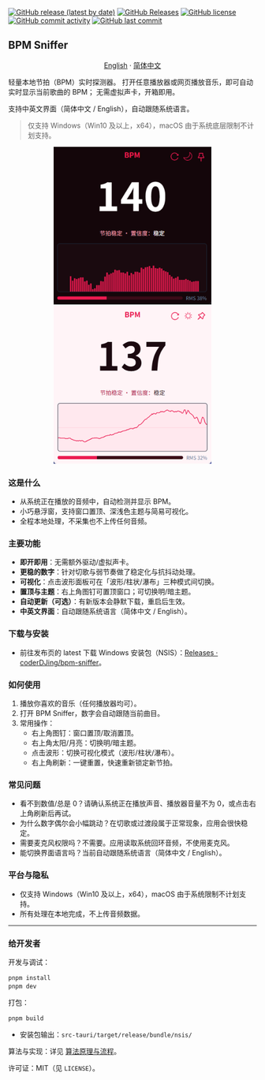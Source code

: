 [![GitHub release (latest by date)](https://img.shields.io/github/v/release/coderDJing/bpm-sniffer)](github.com/coderDJing/bpm-sniffer/releases/latest)
[![GitHub Releases](https://img.shields.io/github/downloads/coderDJing/bpm-sniffer/total?logo=github)](github.com/coderDJing/bpm-sniffer/releases)
[![GitHub license](https://img.shields.io/github/license/coderDJing/bpm-sniffer)](github.com/coderDJing/bpm-sniffer/blob/main/LICENSE)
[![GitHub commit activity](https://img.shields.io/github/commit-activity/m/coderDJing/bpm-sniffer)](github.com/coderDJing/bpm-sniffer/commits/master)
[![GitHub last commit](https://img.shields.io/github/last-commit/coderDJing/bpm-sniffer)](github.com/coderDJing/bpm-sniffer/commits/master)

## BPM Sniffer

<p align="center">
  <a href="/README.md">English</a>
    ·
  <a href="/readme/README_CN.md">简体中文</a>
 </p>

轻量本地节拍（BPM）实时探测器。
打开任意播放器或网页播放音乐，即可自动实时显示当前歌曲的 BPM；
无需虚拟声卡，开箱即用。

支持中英文界面（简体中文 / English），自动跟随系统语言。

> 仅支持 Windows（Win10 及以上，x64），macOS 由于系统底层限制不计划支持。

<p align="center">
  <img src="./screenshot/darkScreenshot.png" alt="Dark mode screenshot" width="320" />
  <img src="./screenshot/lightScreenshot.png" alt="Light mode screenshot" width="320" />
</p>

### 这是什么

- 从系统正在播放的音频中，自动检测并显示 BPM。
- 小巧悬浮窗，支持窗口置顶、深浅色主题与简易可视化。
- 全程本地处理，不采集也不上传任何音频。

### 主要功能

- **即开即用**：无需额外驱动/虚拟声卡。
- **更稳的数字**：针对切歌与弱节奏做了稳定化与抗抖动处理。
- **可视化**：点击波形面板可在「波形/柱状/瀑布」三种模式间切换。
- **置顶与主题**：右上角图钉可置顶窗口；可切换明/暗主题。
- **自动更新（可选）**：有新版本会静默下载，重启后生效。
- **中英文界面**：自动跟随系统语言（简体中文 / English）。

### 下载与安装

- 前往发布页的 latest 下载 Windows 安装包（NSIS）：[Releases · coderDJing/bpm-sniffer](https://github.com/coderDJing/bpm-sniffer/releases/latest)。

### 如何使用

1. 播放你喜欢的音乐（任何播放器均可）。
2. 打开 BPM Sniffer，数字会自动跟随当前曲目。
3. 常用操作：
   - 右上角图钉：窗口置顶/取消置顶。
   - 右上角太阳/月亮：切换明/暗主题。
   - 点击波形：切换可视化模式（波形/柱状/瀑布）。
   - 右上角刷新：一键重置，快速重新锁定新节拍。

### 常见问题

- 看不到数值/总是 0？请确认系统正在播放声音、播放器音量不为 0，或点击右上角刷新后再试。
- 为什么数字偶尔会小幅跳动？在切歌或过渡段属于正常现象，应用会很快稳定。
- 需要麦克风权限吗？不需要。应用读取系统回环音频，不使用麦克风。
 - 能切换界面语言吗？当前自动跟随系统语言（简体中文 / English）。

### 平台与隐私

- 仅支持 Windows（Win10 及以上，x64），macOS 由于系统限制不计划支持。
- 所有处理在本地完成，不上传音频数据。

---

### 给开发者

开发与调试：

```bash
pnpm install
pnpm dev
```

打包：

```bash
pnpm build
```

- 安装包输出：`src-tauri/target/release/bundle/nsis/`

算法与实现：详见 [算法原理与流程](doc/算法原理与流程.md)。

许可证：MIT（见 `LICENSE`）。